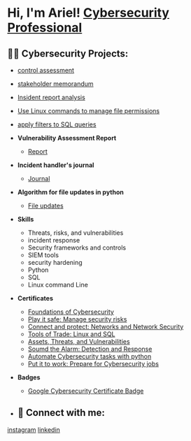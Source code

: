 <h1>Hi, I'm Ariel!  <a href="https://www.linkedin.com/in/joshmadakor/">Cybersecurity Professional</a>

<h2>👨‍💻 Cybersecurity Projects:</h2>

- [control assessment](https://docs.google.com/document/d/1BrdwxqVsDQbW_I3uleIINlIf8EVsHW3fy5Vs1IzOObk/edit)
- [stakeholder memorandum](https://docs.google.com/document/d/1Yt7UY4ZRjUCv69-wuv-c82xTJVn7Ys3-5PGJAH9ApDk/edit)
- [Insident report analysis](https://docs.google.com/document/d/1RSPnm49BKTskfNHDTyawNpFkoWmqet93je0e7i7ZKCs/edit?resourcekey=0-sd-B1UtNcoqRq1bfVcLobQ)
- [Use Linux commands to manage file permissions](https://docs.google.com/document/d/1QGucNEaMdvNeGZAIsZ4WAuwpyI3pCNL0t508f2tcjUo/edit)
- [apply filters to SQL queries](https://docs.google.com/document/d/1nL-UZ7n3eXv4xnigJu_ffMC7tmfoJafb5Bd9vzTdbpM/edit)
  
- <b>Vulnerability Assessment Report</b>
  - [Report](https://docs.google.com/document/d/116w84mUXCqTRZYNZv6Lzaf_PxCKnsNE6F8vsBqwrBdU/edit)
 
- <b>Incident handler's journal</b>
  - [Journal](https://docs.google.com/document/d/1syHXRbzW59FVx--4Jrode8RPyn4yxrOWHi_8gJYa4Fg/edit?resourcekey=0-3qL3Bc0V3IzObbpWiMPPMw)

- <b>Algorithm for file updates in python</b>
  - [File updates](https://docs.google.com/document/d/1qO3V-Y3KLUF0U2zsuvikCcEIR8dwUs8ZIkTIUFAKFLU/edit)

- <b>Skills</b>
  - Threats, risks, and vulnerabilities 
  - incident response                        
  - Security frameworks and controls
  - SIEM tools
  - security hardening
  - Python
  - SQL
  - Linux command Line
    
- <b>Certificates</b>

  - [Foundations of Cybersecurity](https://coursera.org/share/90c6059b85789bfb446f2581d34110a1)
  - [Play it safe: Manage security risks](https://coursera.org/share/acd84588eb376da195053122c2e33691)
  - [Connect and protect: Networks and Network Security](https://coursera.org/share/cf4a22f10281f2fb8bc8f735cc5c323f)
  - [Tools of Trade: Linux and SQL](https://coursera.org/share/e3c66389536bddbb6d2afbfb48be3239)
  - [Assets, Threats, and Vulnerabilities](https://coursera.org/share/7e3fd478e3e5ce4e0794aa662bc4a2d0)
  - [Soumd the Alarm: Detection and Response](https://coursera.org/share/077acd94e19c6c9d0258827ba5f078d1)
  - [Automate Cybersecurity tasks with python](https://coursera.org/share/3a3f1791834a4783ad55c8a55a6cc806)
  - [Put it to work: Prepare for Cybersecurity jobs](https://coursera.org/share/b26bc777dd011501a5f3150aa053df94)
- <b>Badges</b>
  - [Google Cybersecurity Certificate Badge](https://www.credly.com/badges/4bea2ea9-726f-49fc-b8a6-0e0ff0a268f9/public_url)

- <h2> 🤳 Connect with me:</h2>
[instagram](https://www.instagram.com/camposari_?igshid=OGQ5ZDc2ODk2ZA%3D%3D&utm_source=qr)
[linkedin](https://www.linkedin.com/in/ariel-campos-463054135)
